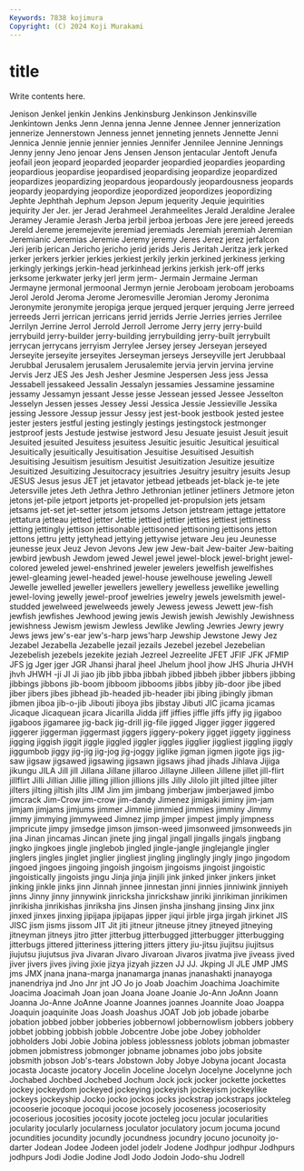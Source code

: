```yaml
---
Keywords: 7838 kojimura
Copyright: (C) 2024 Koji Murakami
---
```


# title

Write contents here.



Jenison Jenkel jenkin Jenkins Jenkinsburg Jenkinson Jenkinsville
Jenkintown Jenks Jenn Jenna jenna Jenne Jennee Jenner jennerization jennerize
Jennerstown Jenness jennet jenneting jennets Jennette Jenni Jennica Jennie jennie
jennier jennies Jennifer Jennilee Jennine Jennings Jenny jenny Jeno jenoar
Jens Jensen Jenson jentacular Jentoft Jenufa jeofail jeon jeopard jeoparded
jeoparder jeopardied jeopardies jeoparding jeopardious jeopardise jeopardised jeopardising jeopardize jeopardized
jeopardizes jeopardizing jeopardous jeopardously jeopardousness jeopards jeopardy jeopardying jeopordize jeopordized
jeopordizes jeopordizing Jephte Jephthah Jephum Jepson Jepum jequerity Jequie jequirities
jequirity Jer Jer. jer Jerad Jerahmeel Jerahmeelites Jerald Jeraldine Jeralee
Jeramey Jeramie Jerash Jerba jerbil jerboa jerboas Jere jere jereed
jereeds Jereld Jereme jeremejevite jeremiad jeremiads Jeremiah jeremiah Jeremian Jeremianic
Jeremias Jeremie Jeremy jeremy Jeres Jerez jerez jerfalcon Jeri jerib
jerican Jericho jericho jerid jerids Jeris Jeritah Jeritza jerk jerked
jerker jerkers jerkier jerkies jerkiest jerkily jerkin jerkined jerkiness jerking
jerkingly jerkings jerkin-head jerkinhead jerkins jerkish jerk-off jerks jerksome jerkwater
jerky jerl jerm jerm- Jermain Jermaine Jerman Jermayne jermonal jermoonal
Jermyn jernie Jeroboam jeroboam jeroboams Jerol Jerold Jeroma Jerome Jeromesville
Jeromian Jeromy Jeronima Jeronymite jeronymite jeropiga jerque jerqued jerquer jerquing
Jerre jerreed jerreeds Jerri jerrican jerricans jerrid jerrids Jerrie Jerries
jerries Jerrilee Jerrilyn Jerrine Jerrol Jerrold Jerroll Jerrome Jerry jerry
jerry-build jerrybuild jerry-builder jerry-building jerrybuilding jerry-built jerrybuilt jerrycan jerrycans jerryism
Jerrylee Jersey jersey Jerseyan jerseyed Jerseyite jerseyite jerseyites Jerseyman jerseys
Jerseyville jert Jerubbaal Jerubbal Jerusalem jerusalem Jerusalemite jervia jervin jervina
jervine Jervis Jerz JES Jes Jesh Jesher Jesmine Jespersen Jess
jess Jessa Jessabell jessakeed Jessalin Jessalyn jessamies Jessamine jessamine jessamy
Jessamyn jessant Jesse jesse Jessean jessed Jessee Jesselton Jesselyn Jessen
jesses Jessey Jessi Jessica Jessie Jessieville Jessika jessing Jessore Jessup
jessur Jessy jest jest-book jestbook jested jestee jester jesters jestful
jesting jestingly jestings jestingstock jestmonger jestproof jests Jestude jestwise jestword
Jesu Jesuate jesuist Jesuit jesuit Jesuited jesuited Jesuitess jesuitess Jesuitic
jesuitic Jesuitical jesuitical Jesuitically jesuitically Jesuitisation Jesuitise Jesuitised Jesuitish Jesuitising
Jesuitism jesuitism Jesuitist Jesuitization Jesuitize jesuitize Jesuitized Jesuitizing Jesuitocracy jesuitries
Jesuitry jesuitry jesuits Jesup JESUS Jesus jesus JET jet jetavator
jetbead jetbeads jet-black je-te jete Jetersville jetes Jeth Jethra Jethro
Jethronian jetliner jetliners Jetmore jeton jetons jet-pile jetport jetports jet-propelled
jet-propulsion jets jetsam jetsams jet-set jet-setter jetsom jetsoms Jetson jetstream
jettage jettatore jettatura jetteau jetted jetter Jettie jettied jettier jetties
jettiest jettiness jetting jettingly jettison jettisonable jettisoned jettisoning jettisons jetton
jettons jettru jetty jettyhead jettying jettywise jetware Jeu jeu Jeunesse
jeunesse jeux Jeuz Jevon Jevons Jew jew Jew-bait Jew-baiter Jew-baiting
jewbird jewbush Jewdom jewed Jewel jewel jewel-block jewel-bright jewel-colored jeweled
jewel-enshrined jeweler jewelers jewelfish jewelfishes jewel-gleaming jewel-headed jewel-house jewelhouse jeweling
Jewell Jewelle jewelled jeweller jewellers jewellery jewelless jewellike jewelling jewel-loving
jewelly jewel-proof jewelries jewelry jewels jewelsmith jewel-studded jewelweed jewelweeds jewely
Jewess jewess Jewett jew-fish jewfish jewfishes Jewhood jewing jewis Jewish
jewish Jewishly Jewishness jewishness Jewism jewism Jewless Jewlike Jewling Jewries
Jewry jewry Jews jews jew's-ear jew's-harp jews'harp Jewship Jewstone Jewy
Jez Jezabel Jezabella Jezabelle jezail jezails Jezebel jezebel Jezebelian Jezebelish
jezebels jezekite jeziah Jezreel Jezreelite JFET JFIF JFK JFMIP JFS
jg Jger jger JGR Jhansi jharal jheel Jhelum jhool jhow
JHS Jhuria JHVH jhvh JHWH -ji JI Ji jiao jib
jibb jibba jibbah jibbed jibbeh jibber jibbers jibbing jibbings jibbons
jib-boom jibboom jibbooms jibbs jibby jib-door jibe jibed jiber jibers
jibes jibhead jib-headed jib-header jibi jibing jibingly jibman jibmen jiboa
jib-o-jib Jibouti jiboya jibs jibstay Jibuti JIC jicama jicamas Jicaque
Jicaquean jicara Jicarilla Jidda jiff jiffies jiffle jiffs jiffy jig
jigaboo jigaboos jigamaree jig-back jig-drill jig-file jigged Jigger jigger jiggered
jiggerer jiggerman jiggermast jiggers jiggery-pokery jigget jiggety jigginess jigging jiggish
jiggit jiggle jiggled jiggler jiggles jigglier jiggliest jiggling jiggly jiggumbob
jiggy jig-jig jig-jog jig-joggy jiglike jigman jigmen jigote jigs jig-saw
jigsaw jigsawed jigsawing jigsawn jigsaws jihad jihads Jihlava Jijiga jikungu
JILA Jill jill Jillana Jillane jillaroo Jillayne Jilleen Jillene jillet
jill-flirt jillflirt Jilli Jillian Jillie jilling jillion jillions jills Jilly
Jilolo jilt jilted jiltee jilter jilters jilting jiltish jilts JIM
Jim jim jimbang jimberjaw jimberjawed jimbo jimcrack Jim-Crow jim-crow jim-dandy
Jimenez jimigaki jiminy jim-jam jimjam jimjams jimjums jimmer Jimmie jimmied
jimmies jimminy Jimmy jimmy jimmying jimmyweed Jimnez jimp jimper jimpest
jimply jimpness jimpricute jimpy jimsedge jimson jimson-weed jimsonweed jimsonweeds jin
jina Jinan jincamas Jincan jinete jing jingal jingall jingalls jingals
jingbang jingko jingkoes jingle jinglebob jingled jingle-jangle jinglejangle jingler jinglers
jingles jinglet jinglier jingliest jingling jinglingly jingly jingo jingodom jingoed
jingoes jingoing jingoish jingoism jingoisms jingoist jingoistic jingoistically jingoists jingu
Jinja jinja jinjili jink jinked jinker jinkers jinket jinking jinkle
jinks jinn Jinnah jinnee jinnestan jinni jinnies jinniwink jinniyeh jinns
Jinny jinny jinnywink jinricksha jinrickshaw jinriki jinrikiman jinrikimen jinrikisha jinrikishas
jinriksha jins Jinsen jinsha jinshang jinsing Jinx jinx jinxed jinxes
jinxing jipijapa jipijapas jipper jiqui jirble jirga jirgah jirkinet JIS
JISC jism jisms jissom JIT Jit jiti jitneur jitneuse jitney
jitneyed jitneying jitneyman jitneys jitro jitter jitterbug jitterbugged jitterbugger jitterbugging
jitterbugs jittered jitteriness jittering jitters jittery jiu-jitsu jiujitsu jiujitsus jiujutsu
jiujutsus jiva Jivaran Jivaro Jivaroan Jivaros jivatma jive jiveass jived
jiver jivers jives jiving jixie jizya jizyah jizzen JJ JJ.
Jkping Jl JLE JMP JMS jms JMX jnana jnana-marga jnanamarga
jnanas jnanashakti jnanayoga jnanendriya jnd Jno Jnr jnt JO Jo
jo Joab Joachim Joachima Joachimite Joacima Joacimah Joan joan Joana
Joane Joanie Jo-Ann JoAnn Joann Joanna Jo-Anne JoAnne Joanne Joannes
joannes Joannite Joao Joappa Joaquin joaquinite Joas Joash Joashus JOAT
Job job jobade jobarbe jobation jobbed jobber jobberies jobbernowl jobbernowlism
jobbers jobbery jobbet jobbing jobbish jobble Jobcentre Jobe jobe Jobey
jobholder jobholders Jobi Jobie Jobina jobless joblessness joblots jobman jobmaster
jobmen jobmistress jobmonger jobname jobnames jobo jobs jobsite jobsmith jobson
Job's-tears Jobstown Joby Jobye Jobyna jocant Jocasta jocasta Jocaste jocatory
Jocelin Joceline Jocelyn Jocelyne Jocelynne joch Jochabed Jochbed Jochebed Jochum
Jock jock jocker jockette jockettes jockey jockeydom jockeyed jockeying jockeyish
jockeyism jockeylike jockeys jockeyship Jocko jocko jockos jocks jockstrap jockstraps
jockteleg jocooserie jocoque jocoqui jocose jocosely jocoseness jocoseriosity jocoserious jocosities
jocosity jocote jocteleg jocu jocular jocularities jocularity jocularly jocularness joculator
joculatory jocum jocuma jocund jocundities jocundity jocundly jocundness jocundry jocuno
jocunoity jo-darter Jodean Jodee Jodeen jodel jodelr Jodene Jodhpur jodhpur
Jodhpurs jodhpurs Jodi Jodie Jodine Jodl Jodo Jodoin Jodo-shu Jodrell
